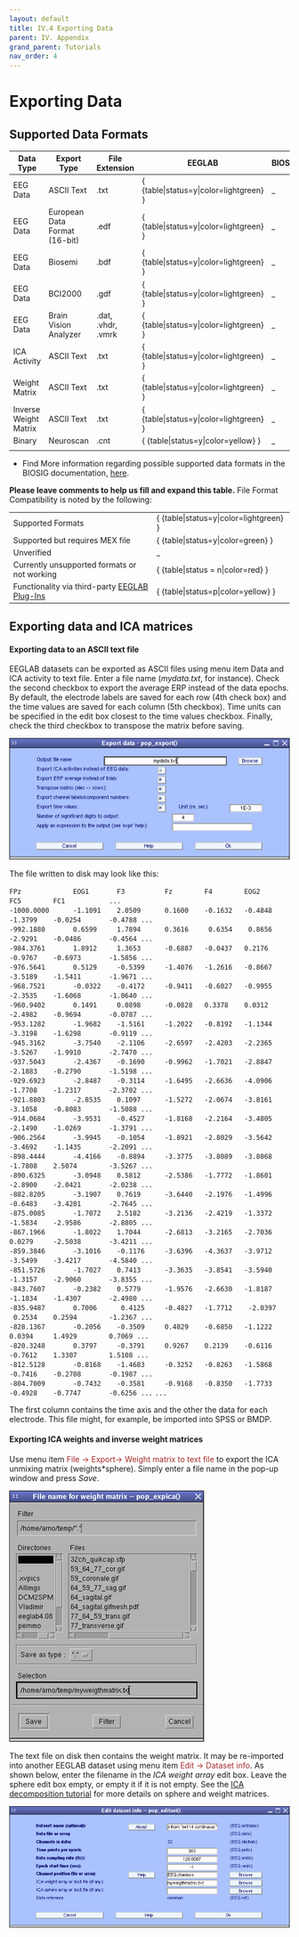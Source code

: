 ```yaml
---
layout: default
title: IV.4 Exporting Data
parent: IV. Appendix
grand_parent: Tutorials
nav_order: 4
---
```


Exporting Data
================

Supported Data Formats
-----------------------

| Data Type             | Export Type                   | File Extension     | EEGLAB                                  | BIOSIG | Support                                 |
|-----------------------|-------------------------------|--------------------|-----------------------------------------|--------|-----------------------------------------|
| EEG Data              | ASCII Text                    | .txt               | { {table\|status=y\|color=lightgreen} } | _     | [Comments](/Talk:export_txt "wikilink") |
| EEG Data              | European Data Format (16-bit) | .edf               | { {table\|status=y\|color=lightgreen} } | _     | [Comments](/Talk:export_edf "wikilink") |
| EEG Data              | Biosemi                       | .bdf               | { {table\|status=y\|color=lightgreen} } | _     | [Comments](/Talk:export_bdf "wikilink") |
| EEG Data              | BCI2000                       | .gdf               | { {table\|status=y\|color=lightgreen} } | _     | [Comments](/Talk:export_gdf "wikilink") |
| EEG Data              | Brain Vision Analyzer         | .dat, .vhdr, .vmrk | { {table\|status=y\|color=lightgreen} } | _     | [Comments](/Talk:export_BVA "wikilink") |
| ICA Activity          | ASCII Text                    | .txt               | { {table\|status=y\|color=lightgreen} } | _     | [Comments](/Talk:export_txt "wikilink") |
| Weight Matrix         | ASCII Text                    | .txt               | { {table\|status=y\|color=lightgreen} } | _     | [Comments](/Talk:export_txt "wikilink") |
| Inverse Weight Matrix | ASCII Text                    | .txt               | { {table\|status=y\|color=lightgreen} } | _     | [Comments](/Talk:export_txt "wikilink") |
| Binary                | Neuroscan                     | .cnt               | { {table\|status=y\|color=yellow} }     | _     | [Comments](/Talk:export_cnt "wikilink") |
|                       |                               |                    |                                         |        |                                         |

-   Find More information regarding possible supported data formats in
    the BIOSIG documentation,
    [here](http://hci.tugraz.at/schloegl/biosig/TESTED).


**Please leave comments to help us fill and expand this table.**
File Format Compatibility is noted by the following:

|                                                                             |                                         |
|-----------------------------------------------------------------------------|-----------------------------------------|
| Supported Formats                                                           | { {table\|status=y\|color=lightgreen} } |
| Supported but requires MEX file                                             | { {table\|status=y\|color=green} }      |
| Unverified                                                                  | _                                      |
| Currently unsupported formats or not working                                | { {table\|status = n\|color=red} }      |
| Functionality via third-party [EEGLAB Plug-Ins](/EEGLAB_Plugins "wikilink") | { {table\|status=p\|color=yellow} }     |




Exporting data and ICA matrices
-------------------------------

#### Exporting data to an ASCII text file

EEGLAB datasets can be exported as ASCII files using menu item
<span style="color: brown>File \> Exports\"> Data and ICA activity to text file</span>. 
Enter a file name (*mydata.txt*, for instance). Check the
second checkbox to export the average ERP instead of the data epochs. By
default, the electrode labels are saved for each row (4th check box) and
the time values are saved for each column (5th checkbox). Time units can
be specified in the edit box closest to the time values checkbox.
Finally, check the third checkbox to transpose the matrix before saving.



![Image:Pop_export.gif](/assets/images/Pop_export.gif)



The file written to disk may look like this:

`FPz             EOG1       F3          Fz        F4        EOG2       FC5        FC1           ...`
`-1000.0000      -1.1091    2.0509      0.1600    -0.1632   -0.4848    -1.3799    -0.0254       -0.4788 ...`
`-992.1880       0.6599     1.7894      0.3616     0.6354    0.8656    -2.9291    -0.0486       -0.4564 ...`
`-984.3761       1.8912     1.3653      -0.6887   -0.0437   0.2176     -0.9767    -0.6973       -1.5856 ...`
`-976.5641       0.5129     -0.5399     -1.4076   -1.2616   -0.8667    -3.5189    -1.5411       -1.9671 ...`
`-968.7521       -0.0322    -0.4172     -0.9411   -0.6027   -0.9955    -2.3535    -1.6068       -1.0640 ...`
`-960.9402       0.1491     0.0898      -0.0828   0.3378    0.0312     -2.4982    -0.9694       -0.0787 ...`
`-953.1282       -1.9682    -1.5161     -1.2022   -0.8192   -1.1344    -3.3198    -1.6298       -0.9119 ...`
`-945.3162       -3.7540    -2.1106     -2.6597   -2.4203   -2.2365    -3.5267    -1.9910       -2.7470 ...`
`-937.5043       -2.4367    -0.1690     -0.9962   -1.7021   -2.8847    -2.1883    -0.2790       -1.5198 ...`
`-929.6923       -2.8487    -0.3114     -1.6495   -2.6636   -4.0906    -1.7708    -1.2317       -2.3702 ...`
`-921.8803       -2.8535    0.1097      -1.5272   -2.0674   -3.8161    -3.1058    -0.8083       -1.5088 ...`
`-914.0684       -3.9531    -0.4527     -1.8168   -2.2164   -3.4805    -2.1490    -1.0269       -1.3791 ...`
`-906.2564       -3.9945    -0.1054     -1.8921   -2.8029   -3.5642    -3.4692    -1.1435       -2.2091 ...`
`-898.4444       -4.4166    -0.8894     -3.3775   -3.8089   -3.8068    -1.7808    2.5074        -3.5267 ...`
`-890.6325       -3.0948    0.5812      -2.5386   -1.7772   -1.8601    -2.8900    -2.0421       -2.0238 ...`
`-882.8205       -3.1907    0.7619      -3.6440   -2.1976   -1.4996    -0.6483    -3.4281       -2.7645 ...`
`-875.0085       -1.7072    2.5182      -3.2136   -2.4219   -1.3372    -1.5834    -2.9586       -2.8805 ...`
`-867.1966       -1.8022    1.7044      -2.6813   -3.2165   -2.7036    0.0279     -2.5038       -3.4211 ...`
`-859.3846       -3.1016    -0.1176     -3.6396   -4.3637   -3.9712    -3.5499    -3.4217       -4.5840 ...`
`-851.5726       -1.7027    0.7413      -3.3635   -3.8541   -3.5940    -1.3157    -2.9060       -3.8355 ...`
`-843.7607       -0.2382    0.5779      -1.9576   -2.6630   -1.8187    -1.1834    -1.4307       -2.4980 ...`
`-835.9487       0.7006      0.4125     -0.4827   -1.7712    -2.0397    0.2534    0.2594        -1.2367 ...`
`-828.1367       -0.2056    -0.3509     0.4829    -0.6850   -1.1222    0.0394     1.4929        0.7069 ...`
`-820.3248       0.3797     -0.3791     0.9267    0.2139    -0.6116    -0.7612    1.3307        1.5108 ...`
`-812.5128       -0.8168    -1.4683     -0.3252   -0.8263   -1.5868    -0.7416    -0.2708       -0.1987 ...`
`-804.7009       -0.7432    -0.3581     -0.9168   -0.8350   -1.7733    -0.4928    -0.7747       -0.6256 ...`
`...`

The first column contains the time axis and the other the data for each
electrode. This file might, for example, be imported into SPSS or BMDP.

#### Exporting ICA weights and inverse weight matrices

Use menu item <span style="color: brown">File → Export→ Weight matrix to text file</span> to export the ICA unmixing matrix (weights\*sphere). Simply
enter a file name in the pop-up window and press *Save*.


![325px](/assets/images/Pop_expica.gif)


The text file on disk then contains the weight matrix. It may be
re-imported into another EEGLAB dataset using menu item
<span style="color: brown">Edit → Dataset info</span>. As shown below, enter the
filename in the *ICA weight array* edit box. Leave the sphere edit box
empty, or empty it if it is not empty. See the [ICA decomposition
tutorial](/Chapter_09:_Decomposing_Data_Using_ICA "wikilink") for more
details on sphere and weight matrices.


![600px](/assets/images/Pop_editset.gif)

